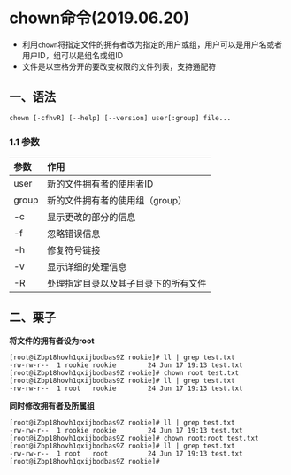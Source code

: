 # chown命令(2019.06.20)

- 利用`chown`将指定文件的拥有者改为指定的用户或组，用户可以是用户名或者用户ID，组可以是组名或组ID
- 文件是以空格分开的要改变权限的文件列表，支持通配符

## 一、语法

`chown [-cfhvR] [--help] [--version] user[:group] file...`

### 1.1 参数

| 参数 | 作用 |
| :--- | :--- |
| user | 新的文件拥有者的使用者ID |
| group | 新的文件拥有者的使用组（group）|
| -c | 显示更改的部分的信息 |
| -f | 忽略错误信息 |
| -h | 修复符号链接 |
| -v | 显示详细的处理信息 |
| -R | 处理指定目录以及其子目录下的所有文件 |


## 二、栗子

**将文件的拥有者设为root**

    [root@iZbp18hovh1qxijbodbas9Z rookie]# ll | grep test.txt 
    -rw-rw-r--  1 rookie rookie        24 Jun 17 19:13 test.txt
    [root@iZbp18hovh1qxijbodbas9Z rookie]# chown root test.txt 
    [root@iZbp18hovh1qxijbodbas9Z rookie]# ll | grep test.txt 
    -rw-rw-r--  1 root   rookie        24 Jun 17 19:13 test.txt


**同时修改拥有者及所属组**

    [root@iZbp18hovh1qxijbodbas9Z rookie]# ll | grep test.txt 
    -rw-rw-r--  1 rookie rookie        24 Jun 17 19:13 test.txt
    [root@iZbp18hovh1qxijbodbas9Z rookie]# chown root:root test.txt 
    [root@iZbp18hovh1qxijbodbas9Z rookie]# ll | grep test.txt 
    -rw-rw-r--  1 root   root          24 Jun 17 19:13 test.txt
    [root@iZbp18hovh1qxijbodbas9Z rookie]# 


